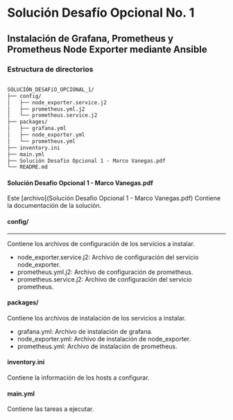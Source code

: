 # Solución Desafío Opcional No. 1

## Instalación de Grafana, Prometheus y Prometheus Node Exporter mediante Ansible

### Estructura de directorios

``` Markdown

SOLUCIÓN_DESAFíO_OPCIONAL_1/
├── config/
│   ├── node_exporter.service.j2
│   ├── prometheus.yml.j2
│   └── prometheus.service.j2
├── packages/
│   ├── grafana.yml
│   ├── node_exporter.yml
│   └── prometheus.yml
├── inventory.ini
├── main.yml
├── Solución Desafio Opcional 1 - Marco Vanegas.pdf
└── README.md

```

#### Solución Desafio Opcional 1 - Marco Vanegas.pdf

Este [archivo](Solución Desafio Opcional 1 - Marco Vanegas.pdf) Contiene la documentación de la solución.

#### config/
***

Contiene los archivos de configuración de los servicios a instalar.

- node_exporter.service.j2: Archivo de configuración del servicio node_exporter.
- prometheus.yml.j2: Archivo de configuración de prometheus.
- prometheus.service.j2: Archivo de configuración del servicio prometheus.

#### packages/

Contiene los archivos de instalación de los servicios a instalar.

- grafana.yml: Archivo de instalación de grafana.
- node_exporter.yml: Archivo de instalación de node_exporter.
- prometheus.yml: Archivo de instalación de prometheus.

#### inventory.ini

Contiene la información de los hosts a configurar.

#### main.yml

Contiene las tareas a ejecutar.
